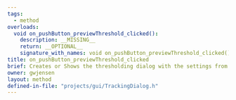 ```yaml
---
tags:
  - method
overloads:
  void on_pushButton_previewThreshold_clicked():
    description: __MISSING__
    return: __OPTIONAL__
    signature_with_names: void on_pushButton_previewThreshold_clicked()
title: on_pushButton_previewThreshold_clicked
brief: Creates or Shows the thresholding dialog with the settings from the Tracking Dialog. Changes in the thresholding dialog can be saved upon exit and will be reflected in the TrackingDialog object.
owner: gwjensen
layout: method
defined-in-file: "projects/gui/TrackingDialog.h"
---
```

